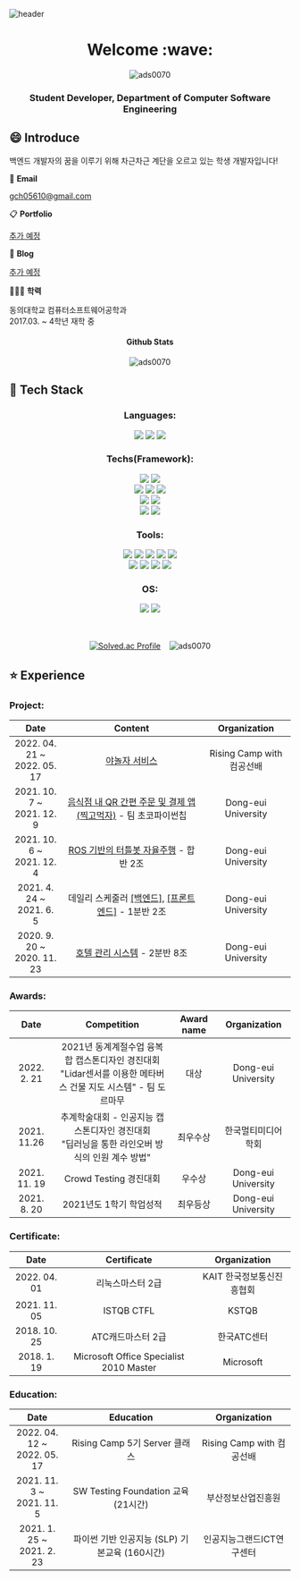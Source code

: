 ![header](https://capsule-render.vercel.app/api?type=wave&color=auto&height=300&section=header&text=An%20Dae%20Hyeon&animation=fadeIn&fontSize=90)

<h1 align=center>Welcome :wave:</h1>
<p align="center"> <img src="https://komarev.com/ghpvc/?username=ads0070&label=Profile%20views&color=0e75b6&style=flat" alt="ads0070" /> 
<h3 align=center>Student Developer, Department of Computer Software Engineering</h3>

## :smile: Introduce

<p>백엔드 개발자의 꿈을 이루기 위해 차근차근 계단을 오르고 있는 학생 개발자입니다!</p>

📧 **Email**

gch05610@gmail.com

📋 **Portfolio**

[추가 예정]()

📗 **Blog**

[추가 예정]()

👨🏻‍🎓 **학력**

동의대학교 컴퓨터소프트웨어공학과</br>
2017.03. ~ 4학년 재학 중

<h4 align="center">Github Stats</h4>
<p align="center">
<img align="center" src="https://github-readme-stats.vercel.app/api?username=ads0070&show_icons=true&locale=en" alt="ads0070"/</p>
  
## :pencil: Tech Stack

<h3 align="center">Languages:</h3>

<div align=center> 

  <img src="https://img.shields.io/badge/java-007396?style=flat&logo=java&logoColor=white">
  <img src="https://img.shields.io/badge/python-3776AB?style=flat&logo=python&logoColor=white"> 
  <img src="https://img.shields.io/badge/c++-00599C?style=flat&logo=c%2B%2B&logoColor=white">
  <br>
</div>
  
<h3 align="center">Techs(Framework):</h3>

<div align=center> 
  
  <img src="https://img.shields.io/badge/oracle-F80000?style=flat&logo=oracle&logoColor=white"> 
  <img src="https://img.shields.io/badge/mysql-4479A1?style=flat&logo=mysql&logoColor=white"> 
  <br>
  
  <img src="https://img.shields.io/badge/spring boot-6DB33F?style=flat&logo=spring boot&logoColor=white">
  <img src="https://img.shields.io/badge/ros-22314E?style=flat&logo=ros&logoColor=white">
  <img src="https://img.shields.io/badge/android-3DDC84?style=flat&logo=android&logoColor=white">
  <br>
  
  <img src="https://img.shields.io/badge/amazon aws-232F3E?style=flat&logo=amazonaws&logoColor=white"> 
  <img src="https://img.shields.io/badge/naver cloud platform-03C75A?style=flat&logo=naver&logoColor=white"> 
  <br>
  
  <img src="https://img.shields.io/badge/opencv-5C3EE8?style=flat&logo=opencv&logoColor=white"> 
  <img src="https://img.shields.io/badge/arduino-00979D?style=flat&logo=arduino&logoColor=white"> 
  
</div>  

<h3 align="center">Tools:</h3>

<div align=center> 

  <img src="https://img.shields.io/badge/android studio-3DDC84?style=flat&logo=android studio&logoColor=white">
  <img src="https://img.shields.io/badge/visual studio-5C2D91?style=flat&logo=visual studio&logoColor=white">
  <img src="https://img.shields.io/badge/visual studio code-007ACC?style=flat&logo=visual studio code&logoColor=white">
  <img src="https://img.shields.io/badge/git-F05032?style=flat&logo=git&logoColor=white">
  <img src="https://img.shields.io/badge/github-181717?style=flat&logo=github&logoColor=white">
  <br>
  
  <img src="https://img.shields.io/badge/apache netbeans ide-1B6AC6?style=flat&logo=apache netbeans ide&logoColor=white">
  <img src="https://img.shields.io/badge/intellij idea-000000?style=flat&logo=intellij idea&logoColor=white">
  <img src="https://img.shields.io/badge/pycharm-000000?style=flat&logo=pycharm&logoColor=white">
  <img src="https://img.shields.io/badge/datagrip-000000?style=flat&logo=datagrip&logoColor=white">
</div>

<h3 align="center">OS:</h3>

<div align=center> 

  <img src="https://img.shields.io/badge/ubuntu-E95420?style=flat&logo=ubuntu&logoColor=white">
  <img src="https://img.shields.io/badge/windows-0078D6?style=flat&logo=windows&logoColor=white"> 
  <br>
</div>

<div align=center>
  
  <br>
</div>

<br/>
<div align="center">
  
  [![Solved.ac Profile](http://mazassumnida.wtf/api/v2/generate_badge?boj=ads0070)](https://solved.ac/ads0070/)&nbsp;&nbsp;&nbsp;&nbsp;<img src="https://github-readme-stats.vercel.app/api/top-langs?username=ads0070&show_icons=true&locale=en&layout=compact" alt="ads0070" />

</div>

## :star: Experience

<h3 align="left">Project:</h3>


|         Date         |                              Content                              |                    Organization                    |
| :----------------: | :----------------------------------------------------------: | :------------------------------------------------: |
|  2022. 04. 21 ~<br>2022. 05. 17  |     [야놀자 서비스]()     |               Rising Camp with 컴공선배                |
|  2021. 10. 7 ~<br>2021. 12. 9  |     [음식점 내 QR 간편 주문 및 결제 앱 (찍고먹자)](https://github.com/ads0070/QR-payment-application-and-server) - 팀 초코파이썬칩     |               Dong-eui University                |
|  2021. 10. 6 ~<br>2021. 12. 4  |     [ROS 기반의 터틀봇 자율주행](https://github.com/ads0070/ROS-based-Turtlebot-Autonomous-Driving) - 합반 2조     |               Dong-eui University                |
|  2021. 4. 24 ~<br>2021. 6. 5  |     데일리 스케줄러 [[백엔드]](https://github.com/ads0070/daily-scheduler-backend), [[프론트엔드]](https://github.com/ads0070/daily-scheduler-frontend) - 1분반 2조     |               Dong-eui University                |
|  2020. 9. 20 ~<br>2020. 11. 23  |            [호텔 관리 시스템](https://github.com/ads0070/hotel-management-program) - 2분반 8조             |                 Dong-eui University                 |

<h3 align="left">Awards:</h3>


|         Date         |                              Competition                              |         Award name         |                    Organization                    |
| :----------------: | :----------------------------------------------------------: | :----------------: | :------------------------------------------------: |
|  2022. 2. 21  |    2021년 동계계절수업 융복합 캡스톤디자인 경진대회<br>"Lidar센서를 이용한 메타버스 건물 지도 시스템" - 팀 도르마무    |  대상  |                     Dong-eui University                     |
|  2021. 11.26  |     추계학술대회 - 인공지능 캡스톤디자인 경진대회<br>"딥러닝을 통한 라인오버 방식의 인원 계수 방법"     |  최우수상  |               한국멀티미디어학회                |
|  2021. 11. 19  |     Crowd Testing 경진대회      |  우수상  |               Dong-eui University                |
|  2021. 8. 20  |            2021년도 1학기 학업성적             |  최우등상  |                 Dong-eui University                 |



<h3 align="left">Certificate:</h3>


|         Date         |                              Certificate                              |                    Organization                    |
| :----------------: | :----------------------------------------------------------: | :------------------------------------------------: |
|  2022. 04. 01  |     리눅스마스터 2급     |               KAIT 한국정보통신진흥협회                |
|  2021. 11. 05  |     ISTQB CTFL     |               KSTQB                |
|  2018. 10. 25  |            ATC캐드마스터 2급             |                 한국ATC센터                 |
|  2018. 1. 19  |     Microsoft Office Specialist 2010 Master      |               Microsoft                |




<h3 align="left">Education:</h3>


|         Date         |                              Education                              |                    Organization                    |
| :----------------: | :----------------------------------------------------------: | :------------------------------------------------: |
|  2022. 04. 12 ~<br>2022. 05. 17  |    Rising Camp 5기 Server 클래스    |               Rising Camp with 컴공선배                |
|  2021. 11. 3 ~<br>2021. 11. 5  |     SW Testing Foundation 교육 (21시간)     |               부산정보산업진흥원                |
|  2021. 1. 25 ~<br>2021. 2. 23  |            파이썬 기반 인공지능 (SLP) 기본교육 (160시간)            |                 인공지능그랜드ICT연구센터                 |
